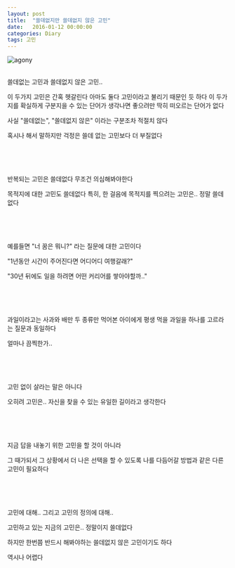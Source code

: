 ```yaml
---
layout: post
title:  "쓸데없지만 쓸데없지 않은 고민"
date:   2016-01-12 00:00:00
categories: Diary
tags: 고민
---
```


![agony](http://image.slidesharecdn.com/npeaworkshopfinaldraftweb-120409161657-phpapp02/95/implementing-effective-family-engagement-strategies-2-728.jpg?cb=1335541538)

</br>
쓸데없는 고민과 쓸데없지 않은 고민..

이 두가지 고민은 간혹 헷갈린다
아마도 둘다 고민이라고 불리기 때문인 듯 하다
이 두가지를 확실하게 구분지을 수 있는 단어가 생각나면 좋으려만
딱히 떠오르는 단어가 없다

사실 "쓸데없는", "쓸데없지 않은" 이라는 구분조차 적절치 않다

<!--more-->
혹시나 해서 말하지만 
걱정은 쓸데 없는 고민보다 더 부질없다

</br></br></br>



반복되는 고민은 쓸데없다
무조건 의심해봐야한다 

목적지에 대한 고민도 쓸데없다
특히, 한 걸음에 목적지를 찍으려는 고민은.. 정말 쓸데없다



</br></br></br>

  
예를들면
"너 꿈은 뭐니?" 라는 질문에 대한 고민이다

"1년동안 시간이 주어진다면 어디어디 여행갈래?"

"30년 뒤에도 일을 하려면 어떤 커리어를 쌓아야할까.."


</br></br></br>

과일이라고는 사과와 배만 두 종류만 먹어본 아이에게 
평생 먹을 과일을 하나를 고르라는 질문과 동일하다

얼마나 끔찍한가..


</br></br></br>



고민 없이 살라는 말은 아니다 

오히려
고민은.. 자신을 찾을 수 있는 유일한 길이라고 생각한다


</br></br></br>



지금 답을 내놓기 위한 고민을 할 것이 아니라

그 때가되서 그 상황에서 더 나은 선택을 할 수 있도록 
나를 다듬어갈 방법과 같은 다른 고민이 필요하다


</br></br></br>





고민에 대해..
그리고 고민의 정의에 대해..

고민하고 있는 
지금의 고민은.. 정말이지 쓸데없다

하지만 한번쯤 반드시 해봐야하는 쓸데없지 않은 고민이기도 하다

역시나 어렵다

</br></br></br>

